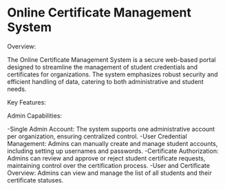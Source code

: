 # **Online Certificate Management System**

Overview:

The Online Certificate Management System is a secure web-based portal designed to streamline the management of student credentials and certificates for organizations. The system emphasizes robust security and efficient handling of data, catering to both administrative and student needs.

Key Features:

Admin Capabilities:

-Single Admin Account: The system supports one administrative account per organization, ensuring centralized control.
-User Credential Management: Admins can manually create and manage student accounts, including setting up usernames and passwords.
-Certificate Authorization: Admins can review and approve or reject student certificate requests, maintaining control over the certification process.
-User and Certificate Overview: Admins can view and manage the list of all students and their certificate statuses.



